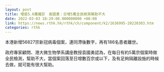 ```yaml
---
layout: post
title: 增逾5.6萬確診　袁國勇：日增5萬全民檢測幫助不大
date: 2022-03-03 18:29:08.000000000 +08:00
link: https://news.rthk.hk/rthk/ch/component/k2/1636995-20220303.htm
categories: rthk
---
```


本港新增56827宗新冠病毒個案，連同滯後數字，再有186名患者離世。

政府專家顧問、港大微生物學系講座教授袁國勇認為，在每日有約5萬宗個案時做全民檢測，幫助不大，當個案回落至日增數百宗或以下，及有足夠隔離設施的時候去做，就可能有很大幫助。
